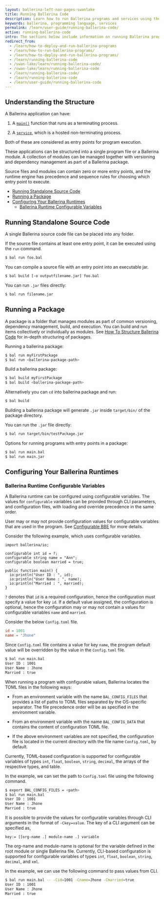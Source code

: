 ```yaml
---
layout: ballerina-left-nav-pages-swanlake
title: Running Ballerina Code
description: Learn how to run Ballerina programs and services using the CLI tool.
keywords: ballerina, programming language, services
permalink: /learn/user-guide/running-ballerina-code/
active: running-ballerina-code
intro: The sections below include information on running Ballerina programs.
redirect_from:
  - /learn/how-to-deploy-and-run-ballerina-programs
  - /learn/how-to-run-ballerina-programs/
  - /learn/how-to-deploy-and-run-ballerina-programs/
  - /learn/running-ballerina-code
  - /swan-lake/learn/running-ballerina-code/
  - /swan-lake/learn/running-ballerina-code
  - /learn/running-ballerina-code/
  - /learn/running-ballerina-code
  - /learn/user-guide/running-ballerina-code
---
```


## Understanding the Structure

A Ballerina application can have:

1. A [`main()`](/learn/by-example/the-main-function.html) function that runs as a terminating process.

2. A [`service`](/learn/by-example/hello-world-service.html), which is a hosted non-terminating process.

Both of these are considered as entry points for program execution. 

These applications can be structured into a single program file or a Ballerina module. A collection of modules can be managed together with versioning and dependency management as part of a Ballerina package. 

Source files and modules can contain zero or more entry points, and the runtime engine has precedence and sequence rules for choosing which entry point to execute.

- [Running Standalone Source Code](#running-standalone-source-code)
- [Running a Package](#running-a-package)
- [Configuring Your Ballerina Runtimes](#configuring-your-ballerina-runtimes)
  - [Ballerina Runtime Configurable Variables](#ballerina-runtime-configurable-variables)

## Running Standalone Source Code
A single Ballerina source code file can be placed into any folder. 

If the source file contains at least one entry point, it can be executed using the `run` command.
    
```bash
$ bal run foo.bal
```

You can compile a source file with an entry point into an executable jar.
    
```bash
$ bal build [-o outputfilename.jar] foo.bal
```  

You can run `.jar` files directly:
```bash
$ bal run filename.jar
```

## Running a Package
A package is a folder that manages modules as part of common versioning, dependency management, build, and execution. You can build and run items collectively or individually as modules. See [How To Structure Ballerina Code](/learn/how-to-structure-ballerina-code) for in-depth structuring of packages.

Running a ballerina package:
```bash
$ bal run myFirstPackage 
$ bal run <ballerina-package-path>
```

Build a ballerina package:
```bash
$ bal build myFirstPackage
$ bal build <ballerina-package-path>
```
Alternatively you can `cd` into ballerina package and run:
```bash    
$ bal build
```
Building a ballerina package will generate `.jar` inside `target/bin/` of the package directory.

You can run the `.jar` file directly:
```bash
$ bal run target/bin/testPackage.jar
```

Options for running programs with entry points in a package:  
```bash
$ bal run main.bal
$ bal run main.jar
```

## Configuring Your Ballerina Runtimes

### Ballerina Runtime Configurable Variables

A Ballerina runtime can be configured using configurable variables.
The values for `configurable` variables can be provided through CLI parameters, and configuration files, with 
loading and override precedence in the same order.

User may or may not provide configuration values for configurable variables that are used in the program.
See [Configurable BBE](/learn/by-example/configurable.html) for more details.

Consider the following example, which uses configurable variables.

```ballerina
import ballerina/io;

configurable int id = ?;
configurable string name = "Ann";
configurable boolean married = true;

public function main() {
  io:println("User ID : ", id);
  io:println("User Name : ", name);
  io:println("Married : ", married);
}
```

`?` denotes that `id` is a required configuration, hence the configuration must specify a value for key `id`.
If a default value assigned, the configuration is optional, hence the configuration may or may not contain a values for
configurable variables `name` and `married`.

Consider the below `Config.toml` file.
```toml
id = 1001
name = "Jhone"
```

Since `Config.toml` file contains a value for key `name`, the program default
value will be overridden by the value in the `Config.toml` file.

```bash
$ bal run main.bal
User ID : 1001
User Name : Jhone
Married : true
```

When running a program with configurable values, Ballerina locates the TOML files in the following ways:

- From an environment variable with the name `BAL_CONFIG_FILES` that provides a list of paths to TOML files 
  separated by the OS-specific separator. The file precedence order will be as 
  specified in the environment variable.
  
- From an environment variable with the name `BAL_CONFIG_DATA` that contains the content of configuration TOML 
  file.
  
- If the above environment variables are not specified, the configuration file is located in the current directory 
  with the file name `Config.toml`, by default.

Currently, TOML-based configuration is supported for configurable variables of types `int`, `float`, `boolean`, 
`string`, `decimal`, the arrays of the respective types, and table.

In the example, we can set the path to `Config.toml` file using the following command.

```bash
$ export BAL_CONFIG_FILES = <path>
$ bal run main.bal
User ID : 1001
User Name : Jhone
Married : true
```

It is possible to provide the values for configurable variables through CLI arguments in the format of `-Ckey=value`.
The key of a CLI argument can be specified as,
```
key:= [[org-name .] module-name .] variable
```
The org-name and module-name is optional for the variable defined in the root module or single Ballerina file. 
Currently, CLI-based configuration is supported for configurable variables of types `int`, `float`, `boolean`,
`string`, `decimal`, and `xml`.

In the example, we can use the following command to pass values from CLI.

```bash
$ bal run main.bal -- -Cid=1001 -Cname=Jhone -Cmarried=true
User ID : 1001
User Name : Jhone
Married : true
```
